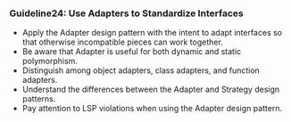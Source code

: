 ### Guideline24: Use Adapters to Standardize Interfaces
+ Apply the Adapter design pattern with the intent to adapt interfaces so that otherwise incompatible pieces can work together.
+ Be aware that Adapter is useful for both dynamic and static polymorphism.
+ Distinguish among object adapters, class adapters, and function adapters.
+ Understand the differences between the Adapter and Strategy design patterns.
+ Pay attention to LSP violations when using the Adapter design pattern.
